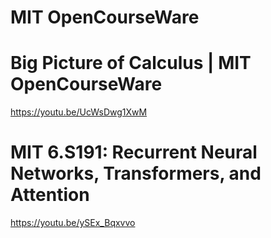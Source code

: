 # MIT OpenCourseWare

# Big Picture of Calculus | MIT OpenCourseWare

https://youtu.be/UcWsDwg1XwM

# MIT 6.S191: Recurrent Neural Networks, Transformers, and Attention 

https://youtu.be/ySEx_Bqxvvo
